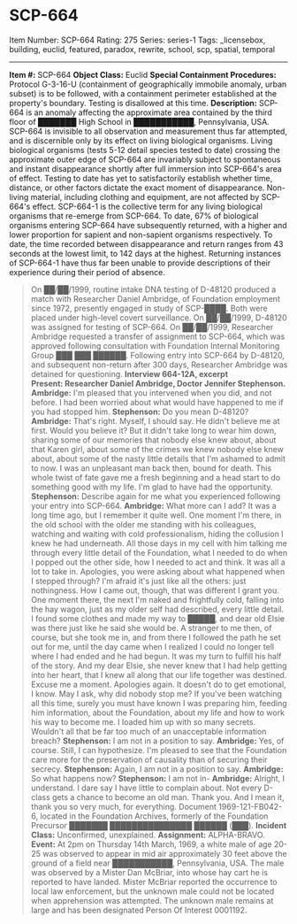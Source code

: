 # SCP-664
Item Number: SCP-664
Rating: 275
Series: series-1
Tags: _licensebox, building, euclid, featured, paradox, rewrite, school, scp, spatial, temporal

---

**Item #:** SCP-664
**Object Class:** Euclid
**Special Containment Procedures:** Protocol G-3-16-U (containment of geographically immobile anomaly, urban subset) is to be followed, with a containment perimeter established at the property's boundary.
Testing is disallowed at this time.
**Description:** SCP-664 is an anomaly affecting the approximate area contained by the third floor of ███████ High School in ███████████, Pennsylvania, USA. SCP-664 is invisible to all observation and measurement thus far attempted, and is discernible only by its effect on living biological organisms.
Living biological organisms (tests 5-12 detail species tested to date) crossing the approximate outer edge of SCP-664 are invariably subject to spontaneous and instant disappearance shortly after full immersion into SCP-664's area of effect. Testing to date has yet to satisfactorily establish whether time, distance, or other factors dictate the exact moment of disappearance. Non-living material, including clothing and equipment, are not affected by SCP-664's effect.
SCP-664-1 is the collective term for any living biological organisms that re-emerge from SCP-664. To date, 67% of biological organisms entering SCP-664 have subsequently returned, with a higher and lower proportion for sapient and non-sapient organisms respectively. To date, the time recorded between disappearance and return ranges from 43 seconds at the lowest limit, to 142 days at the highest.
Returning instances of SCP-664-1 have thus far been unable to provide descriptions of their experience during their period of absence.
> On ██/██/1999, routine intake DNA testing of D-48120 produced a match with Researcher Daniel Ambridge, of Foundation employment since 1972, presently engaged in study of SCP-████. Both were placed under high-level covert surveillance. On ██/██/1999, D-48120 was assigned for testing of SCP-664. On ██/██/1999, Researcher Ambridge requested a transfer of assignment to SCP-664, which was approved following consultation with Foundation Internal Monitoring Group ███ ███ ██████. Following entry into SCP-664 by D-48120, and subsequent non-return after 300 days, Researcher Ambridge was detained for questioning.
> **Interview 664-12A, excerpt**  
>  **Present: Researcher Daniel Ambridge, Doctor Jennifer Stephenson.**
> **Ambridge:** I'm pleased that you intervened when you did, and not before. I had been worried about what would have happened to me if you had stopped him.
> **Stephenson:** Do you mean D-48120?
> **Ambridge:** That's right. Myself, I should say. He didn't believe me at first. Would you believe it? But it didn't take long to wear him down, sharing some of our memories that nobody else knew about, about that Karen girl, about some of the crimes we knew nobody else knew about, about some of the nasty little details that I'm ashamed to admit to now. I was an unpleasant man back then, bound for death. This whole twist of fate gave me a fresh beginning and a head start to do something good with my life. I'm glad to have had the opportunity.
> **Stephenson:** Describe again for me what you experienced following your entry into SCP-664.
> **Ambridge:** What more can I add? It was a long time ago, but I remember it quite well. One moment I'm there, in the old school with the older me standing with his colleagues, watching and waiting with cold professionalism, hiding the collusion I knew he had underneath. All those days in my cell with him talking me through every little detail of the Foundation, what I needed to do when I popped out the other side, how I needed to act and think. It was all a lot to take in.
> Apologies, you were asking about what happened when I stepped through? I'm afraid it's just like all the others: just nothingness. How I came out, though, that was different I grant you. One moment there, the next I'm naked and frightfully cold, falling into the hay wagon, just as my older self had described, every little detail. I found some clothes and made my way to █████, and dear old Elsie was there just like he said she would be. A stranger to me then, of course, but she took me in, and from there I followed the path he set out for me, until the day came when I realized I could no longer tell where I had ended and he had begun. It was my turn to fulfill his half of the story. And my dear Elsie, she never knew that I had help getting into her heart, that I knew all along that our life together was destined. Excuse me a moment.
> Apologies again. It doesn't do to get emotional, I know. May I ask, why did nobody stop me? If you've been watching all this time, surely you must have known I was preparing him, feeding him information, about the Foundation, about my life and how to work his way to become me. I loaded him up with so many secrets. Wouldn't all that be far too much of an unacceptable information breach?
> **Stephenson:** I am not in a position to say.
> **Ambridge:** Yes, of course. Still, I can hypothesize. I'm pleased to see that the Foundation care more for the preservation of causality than of securing their secrecy.
> **Stephenson:** Again, I am not in a position to say.
> **Ambridge:** So what happens now?
> **Stephenson:** I am not in-
> **Ambridge:** Alright, I understand. I dare say I have little to complain about. Not every D-class gets a chance to become an old man. Thank you. And I mean it, thank you so very much, for everything.
> Document 1969-121-FB042-6, located in the Foundation Archives, formerly of the Foundation Precursor ███████ ███████████████ ██████ (███).
> **Incident Class:** Unconfirmed, unexplained.
> **Assignment:** ALPHA-BRAVO.
> **Event:** At 2pm on Thursday 14th March, 1969, a white male of age 20-25 was observed to appear in mid air approximately 30 feet above the ground of a field near ███████████, Pennsylvania, USA. The male was observed by a Mister Dan McBriar, into whose hay cart he is reported to have landed. Mister McBriar reported the occurrence to local law enforcement, but the unknown male could not be located when apprehension was attempted.
> The unknown male remains at large and has been designated Person Of Interest 0001192.